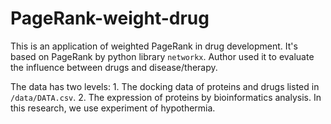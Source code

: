 # PageRank-weight-drug

This is an application of weighted PageRank in drug development. It's based on PageRank by python library `networkx`. Author used it to evaluate the influence between drugs and disease/therapy.

The data has two levels: 1. The docking data of proteins and drugs listed in `/data/DATA.csv`. 2. The expression of proteins by bioinformatics analysis. In this research, we use experiment of hypothermia.

